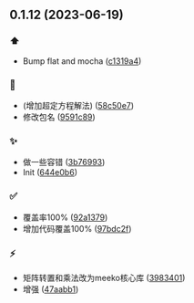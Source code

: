 ## 0.1.12 (2023-06-19)


### :arrow_up:

* Bump flat and mocha ([c1319a4](https://github.com/kongnet/chem/commit/c1319a48ae9c3239f6bf6b0228e788c76d6fba09))

### :bug:

* (增加超定方程解法) ([58c50e7](https://github.com/kongnet/chem/commit/58c50e79b16a8051fdd0086788a4bbaca5b65f61))
* 修改包名 ([9591c89](https://github.com/kongnet/chem/commit/9591c89d27c88e48c230c7b29dbb9bf66e399b91))

### :sparkles:

* 做一些容错 ([3b76993](https://github.com/kongnet/chem/commit/3b76993a826b0b1b1f9222cc95c9de5bd2b7ec79))
* Init ([644e0b6](https://github.com/kongnet/chem/commit/644e0b67bad07b877145b2c2b93e3f6b68b2fd1d))

### :white_check_mark:

* 覆盖率100% ([92a1379](https://github.com/kongnet/chem/commit/92a137918f8630c606473ea1fadb161398409607))
* 增加代码覆盖100% ([97bdc2f](https://github.com/kongnet/chem/commit/97bdc2fb8b48f45d4946f4b5e062ff5502f482cb))

### :zap:

* 矩阵转置和乘法改为meeko核心库 ([3983401](https://github.com/kongnet/chem/commit/398340167c860eeed7f252249af1e89494985449))
* 增强 ([47aabb1](https://github.com/kongnet/chem/commit/47aabb1707ff42096360e04b148197542909b8a4))



